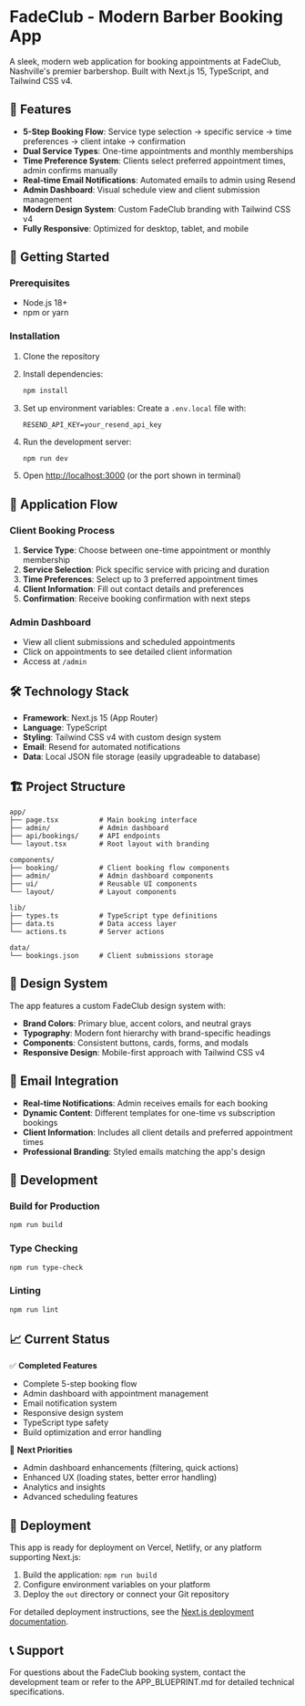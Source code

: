 # FadeClub - Modern Barber Booking App

A sleek, modern web application for booking appointments at FadeClub, Nashville's premier barbershop. Built with Next.js 15, TypeScript, and Tailwind CSS v4.

## 🎯 Features

- **5-Step Booking Flow**: Service type selection → specific service → time preferences → client intake → confirmation
- **Dual Service Types**: One-time appointments and monthly memberships
- **Time Preference System**: Clients select preferred appointment times, admin confirms manually
- **Real-time Email Notifications**: Automated emails to admin using Resend
- **Admin Dashboard**: Visual schedule view and client submission management
- **Modern Design System**: Custom FadeClub branding with Tailwind CSS v4
- **Fully Responsive**: Optimized for desktop, tablet, and mobile

## 🚀 Getting Started

### Prerequisites
- Node.js 18+ 
- npm or yarn

### Installation

1. Clone the repository
2. Install dependencies:
   ```bash
   npm install
   ```

3. Set up environment variables:
   Create a `.env.local` file with:
   ```
   RESEND_API_KEY=your_resend_api_key
   ```

4. Run the development server:
   ```bash
   npm run dev
   ```

5. Open [http://localhost:3000](http://localhost:3000) (or the port shown in terminal)

## 📱 Application Flow

### Client Booking Process
1. **Service Type**: Choose between one-time appointment or monthly membership
2. **Service Selection**: Pick specific service with pricing and duration
3. **Time Preferences**: Select up to 3 preferred appointment times
4. **Client Information**: Fill out contact details and preferences
5. **Confirmation**: Receive booking confirmation with next steps

### Admin Dashboard
- View all client submissions and scheduled appointments
- Click on appointments to see detailed client information
- Access at `/admin`

## 🛠 Technology Stack

- **Framework**: Next.js 15 (App Router)
- **Language**: TypeScript
- **Styling**: Tailwind CSS v4 with custom design system
- **Email**: Resend for automated notifications
- **Data**: Local JSON file storage (easily upgradeable to database)

## 🏗 Project Structure

```
app/
├── page.tsx          # Main booking interface
├── admin/            # Admin dashboard
├── api/bookings/     # API endpoints
└── layout.tsx        # Root layout with branding

components/
├── booking/          # Client booking flow components
├── admin/            # Admin dashboard components
├── ui/               # Reusable UI components
└── layout/           # Layout components

lib/
├── types.ts          # TypeScript type definitions
├── data.ts           # Data access layer
└── actions.ts        # Server actions

data/
└── bookings.json     # Client submissions storage
```

## 🎨 Design System

The app features a custom FadeClub design system with:
- **Brand Colors**: Primary blue, accent colors, and neutral grays
- **Typography**: Modern font hierarchy with brand-specific headings
- **Components**: Consistent buttons, cards, forms, and modals
- **Responsive Design**: Mobile-first approach with Tailwind CSS v4

## 📧 Email Integration

- **Real-time Notifications**: Admin receives emails for each booking
- **Dynamic Content**: Different templates for one-time vs subscription bookings
- **Client Information**: Includes all client details and preferred appointment times
- **Professional Branding**: Styled emails matching the app's design

## 🔧 Development

### Build for Production
```bash
npm run build
```

### Type Checking
```bash
npm run type-check
```

### Linting
```bash
npm run lint
```

## 📈 Current Status

✅ **Completed Features**
- Complete 5-step booking flow
- Admin dashboard with appointment management
- Email notification system
- Responsive design system
- TypeScript type safety
- Build optimization and error handling

🚧 **Next Priorities**
- Admin dashboard enhancements (filtering, quick actions)
- Enhanced UX (loading states, better error handling)
- Analytics and insights
- Advanced scheduling features

## 🚀 Deployment

This app is ready for deployment on Vercel, Netlify, or any platform supporting Next.js:

1. Build the application: `npm run build`
2. Configure environment variables on your platform
3. Deploy the `out` directory or connect your Git repository

For detailed deployment instructions, see the [Next.js deployment documentation](https://nextjs.org/docs/app/building-your-application/deploying).

## 📞 Support

For questions about the FadeClub booking system, contact the development team or refer to the APP_BLUEPRINT.md for detailed technical specifications.
